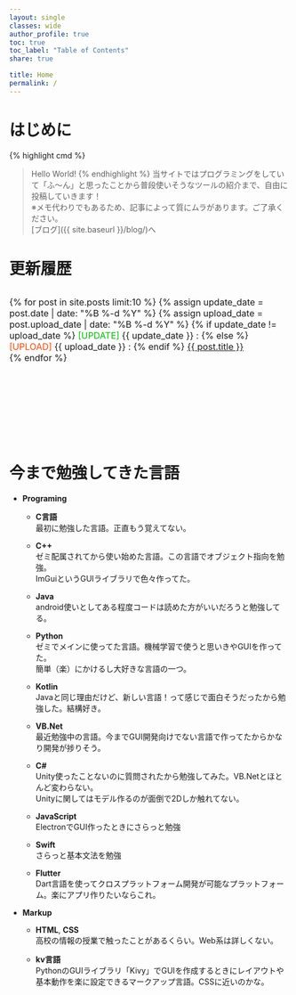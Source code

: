 ```yaml
---
layout: single
classes: wide
author_profile: true
toc: true
toc_label: "Table of Contents"
share: true

title: Home
permalink: /
---
```

<!-- 更新履歴ボックス -->
<style type="text/css">
    .kousin {
        overflow:auto;
        height:256px;
        margin-top: 32px;
        margin-bottom: 32px;
        font-size: 16px;
    }
</style>


# はじめに

{% highlight cmd %}
> Hello World!
{% endhighlight %}
当サイトではプログラミングをしていて「ふ～ん」と思ったことから普段使いそうなツールの紹介まで、自由に投稿していきます！  
※メモ代わりでもあるため、記事によって質にムラがあります。ご了承ください。  
[ブログ]({{ site.baseurl }}/blog/)へ

# 更新履歴
<div class="kousin">
    {% for post in site.posts limit:10 %}
        {% assign update_date = post.date | date: "%B %-d %Y" %}
        {% assign upload_date = post.upload_date | date: "%B %-d %Y" %}
        {% if update_date != upload_date %}
<font color="#00C000">[UPDATE]</font>  {{ update_date }} :
        {% else %}
<font color="#ff4500">[UPLOAD]</font> {{ upload_date }} :
        {% endif %}
<a href="{{ site.baseurl }}{{ post.url }}">{{ post.title }}</a> <br>
    {% endfor %}
</div>

# 今まで勉強してきた言語
- **Programing**
    - **C言語**  
        最初に勉強した言語。正直もう覚えてない。

    - **C++**  
        ゼミ配属されてから使い始めた言語。この言語でオブジェクト指向を勉強。  
        ImGuiというGUIライブラリで色々作ってた。

    - **Java**  
        android使いとしてある程度コードは読めた方がいいだろうと勉強してる。

    - **Python**  
        ゼミでメインに使ってた言語。機械学習で使うと思いきやGUIを作ってた。  
        簡単（楽）にかけるし大好きな言語の一つ。

    - **Kotlin**  
        Javaと同じ理由だけど、新しい言語！って感じで面白そうだったから勉強した。結構好き。

    - **VB.Net**  
        最近勉強中の言語。今までGUI開発向けでない言語で作ってたからかなり開発が捗りそう。

    - **C#**  
        Unity使ったことないのに質問されたから勉強してみた。VB.Netとほとんど変わらない。  
        Unityに関してはモデル作るのが面倒で2Dしか触れてない。
    
    - **JavaScript**  
        ElectronでGUI作ったときにさらっと勉強

    - **Swift**  
        さらっと基本文法を勉強
    
    - **Flutter**  
        Dart言語を使ってクロスプラットフォーム開発が可能なプラットフォーム。楽にアプリ作りたいならこれ。

- **Markup**
    - **HTML**, **CSS**  
        高校の情報の授業で触ったことがあるくらい。Web系は詳しくない。

    - **kv言語**  
        PythonのGUIライブラリ「Kivy」でGUIを作成するときにレイアウトや基本動作を楽に設定できるマークアップ言語。CSSに近いのかな。